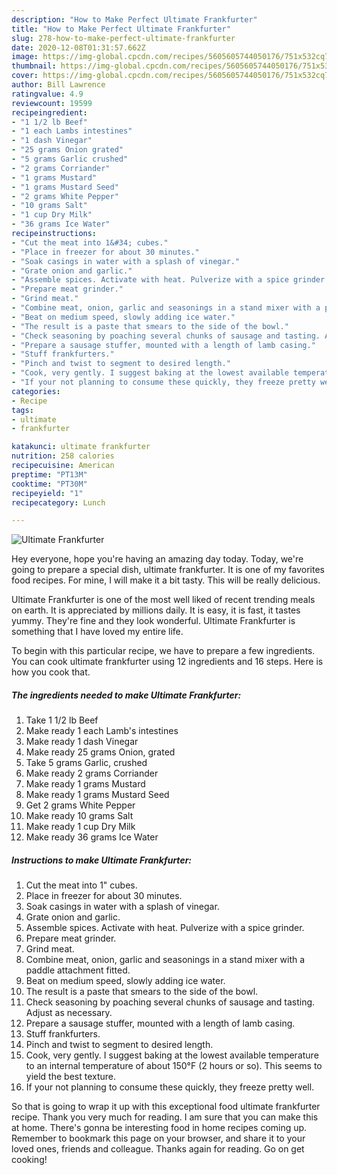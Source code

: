 ```yaml
---
description: "How to Make Perfect Ultimate Frankfurter"
title: "How to Make Perfect Ultimate Frankfurter"
slug: 278-how-to-make-perfect-ultimate-frankfurter
date: 2020-12-08T01:31:57.662Z
image: https://img-global.cpcdn.com/recipes/5605605744050176/751x532cq70/ultimate-frankfurter-recipe-main-photo.jpg
thumbnail: https://img-global.cpcdn.com/recipes/5605605744050176/751x532cq70/ultimate-frankfurter-recipe-main-photo.jpg
cover: https://img-global.cpcdn.com/recipes/5605605744050176/751x532cq70/ultimate-frankfurter-recipe-main-photo.jpg
author: Bill Lawrence
ratingvalue: 4.9
reviewcount: 19599
recipeingredient:
- "1 1/2 lb Beef"
- "1 each Lambs intestines"
- "1 dash Vinegar"
- "25 grams Onion grated"
- "5 grams Garlic crushed"
- "2 grams Corriander"
- "1 grams Mustard"
- "1 grams Mustard Seed"
- "2 grams White Pepper"
- "10 grams Salt"
- "1 cup Dry Milk"
- "36 grams Ice Water"
recipeinstructions:
- "Cut the meat into 1&#34; cubes."
- "Place in freezer for about 30 minutes."
- "Soak casings in water with a splash of vinegar."
- "Grate onion and garlic."
- "Assemble spices. Activate with heat. Pulverize with a spice grinder."
- "Prepare meat grinder."
- "Grind meat."
- "Combine meat, onion, garlic and seasonings in a stand mixer with a paddle attachment fitted."
- "Beat on medium speed, slowly adding ice water."
- "The result is a paste that smears to the side of the bowl."
- "Check seasoning by poaching several chunks of sausage and tasting. Adjust as necessary."
- "Prepare a sausage stuffer, mounted with a length of lamb casing."
- "Stuff frankfurters."
- "Pinch and twist to segment to desired length."
- "Cook, very gently. I suggest baking at the lowest available temperature to an internal temperature of about 150°F (2 hours or so). This seems to yield the best texture."
- "If your not planning to consume these quickly, they freeze pretty well."
categories:
- Recipe
tags:
- ultimate
- frankfurter

katakunci: ultimate frankfurter 
nutrition: 258 calories
recipecuisine: American
preptime: "PT13M"
cooktime: "PT30M"
recipeyield: "1"
recipecategory: Lunch

---
```



![Ultimate Frankfurter](https://img-global.cpcdn.com/recipes/5605605744050176/751x532cq70/ultimate-frankfurter-recipe-main-photo.jpg)

Hey everyone, hope you're having an amazing day today. Today, we're going to prepare a special dish, ultimate frankfurter. It is one of my favorites food recipes. For mine, I will make it a bit tasty. This will be really delicious.

Ultimate Frankfurter is one of the most well liked of recent trending meals on earth. It is appreciated by millions daily. It is easy, it is fast, it tastes yummy. They're fine and they look wonderful. Ultimate Frankfurter is something that I have loved my entire life.




To begin with this particular recipe, we have to prepare a few ingredients. You can cook ultimate frankfurter using 12 ingredients and 16 steps. Here is how you cook that.

<!--inarticleads1-->

##### The ingredients needed to make Ultimate Frankfurter:

1. Take 1 1/2 lb Beef
1. Make ready 1 each Lamb&#39;s intestines
1. Make ready 1 dash Vinegar
1. Make ready 25 grams Onion, grated
1. Take 5 grams Garlic, crushed
1. Make ready 2 grams Corriander
1. Make ready 1 grams Mustard
1. Make ready 1 grams Mustard Seed
1. Get 2 grams White Pepper
1. Make ready 10 grams Salt
1. Make ready 1 cup Dry Milk
1. Make ready 36 grams Ice Water




<!--inarticleads2-->

##### Instructions to make Ultimate Frankfurter:

1. Cut the meat into 1&#34; cubes.
1. Place in freezer for about 30 minutes.
1. Soak casings in water with a splash of vinegar.
1. Grate onion and garlic.
1. Assemble spices. Activate with heat. Pulverize with a spice grinder.
1. Prepare meat grinder.
1. Grind meat.
1. Combine meat, onion, garlic and seasonings in a stand mixer with a paddle attachment fitted.
1. Beat on medium speed, slowly adding ice water.
1. The result is a paste that smears to the side of the bowl.
1. Check seasoning by poaching several chunks of sausage and tasting. Adjust as necessary.
1. Prepare a sausage stuffer, mounted with a length of lamb casing.
1. Stuff frankfurters.
1. Pinch and twist to segment to desired length.
1. Cook, very gently. I suggest baking at the lowest available temperature to an internal temperature of about 150°F (2 hours or so). This seems to yield the best texture.
1. If your not planning to consume these quickly, they freeze pretty well.




So that is going to wrap it up with this exceptional food ultimate frankfurter recipe. Thank you very much for reading. I am sure that you can make this at home. There's gonna be interesting food in home recipes coming up. Remember to bookmark this page on your browser, and share it to your loved ones, friends and colleague. Thanks again for reading. Go on get cooking!
